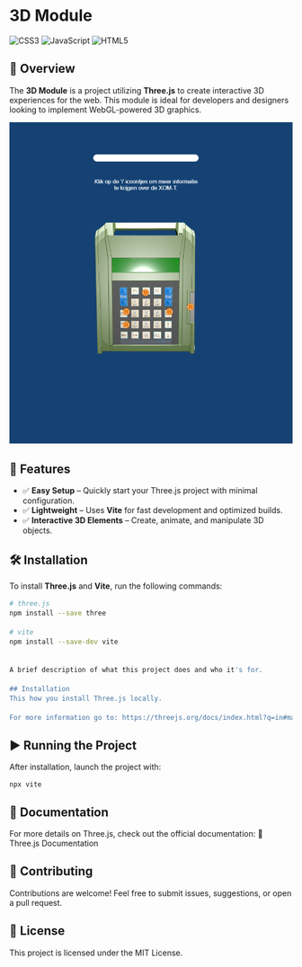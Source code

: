 # 3D Module  

![CSS3](https://img.shields.io/badge/CSS3-1572B6?style=for-the-badge&logo=css3&logoColor=white) ![JavaScript](https://img.shields.io/badge/JavaScript-323330?style=for-the-badge&logo=javascript&logoColor=F7DF1E) ![HTML5](https://img.shields.io/badge/HTML5-E34F26?style=for-the-badge&logo=html5&logoColor=white)  

## 📌 Overview  

The **3D Module** is a project utilizing **Three.js** to create interactive 3D experiences for the web. This module is ideal for developers and designers looking to implement WebGL-powered 3D graphics.  

![Alt text](/readme_images/image.png "Example image project")

## 🚀 Features  

- ✅ **Easy Setup** – Quickly start your Three.js project with minimal configuration.  
- ✅ **Lightweight** – Uses **Vite** for fast development and optimized builds.  
- ✅ **Interactive 3D Elements** – Create, animate, and manipulate 3D objects.  

## 🛠️ Installation  

To install **Three.js** and **Vite**, run the following commands:  

```bash
# three.js
npm install --save three

# vite
npm install --save-dev vite


A brief description of what this project does and who it's for.

## Installation
This how you install Three.js locally. 

For more information go to: https://threejs.org/docs/index.html?q=in#manual/en/introduction/Installation

````
## ▶️ Running the Project  

After installation, launch the project with:
````
npx vite
````
## 📖 Documentation

For more details on Three.js, check out the official documentation:
🔗 Three.js Documentation

## 📩 Contributing

Contributions are welcome! Feel free to submit issues, suggestions, or open a pull request.

## 📜 License

This project is licensed under the MIT License.
